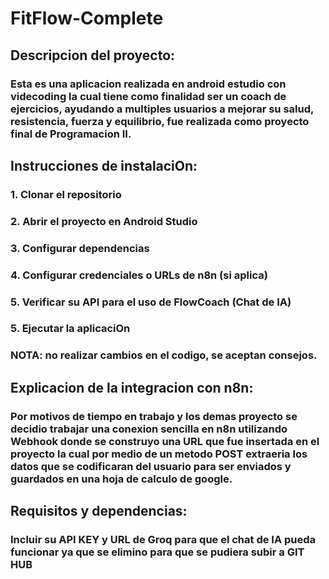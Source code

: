 # FitFlow-Complete

## Descripcion del proyecto: 
### Esta es una aplicacion realizada en android estudio con videcoding la cual tiene como finalidad ser un coach de ejercicios, ayudando a multiples usuarios a mejorar su salud, resistencia, fuerza y equilibrio, fue realizada como proyecto final de Programacion II.

## Instrucciones de instalaciOn: 
### 1. Clonar el repositorio
### 2. Abrir el proyecto en Android Studio
### 3. Configurar dependencias
### 4. Configurar credenciales o URLs de n8n (si aplica)
### 5. Verificar su API para el uso de FlowCoach (Chat de IA)
### 5. Ejecutar la aplicaciOn
### NOTA: no realizar cambios en el codigo, se aceptan consejos.

## Explicacion de la integracion con n8n: 
### Por motivos de tiempo en trabajo y los demas proyecto se decidio trabajar una conexion sencilla en n8n utilizando Webhook donde se construyo una URL que fue insertada en el proyecto la cual por medio de un metodo POST extraeria los datos que se codificaran del usuario para ser enviados y guardados en una hoja de calculo de google.

## Requisitos y dependencias: 
### Incluir su API KEY y URL de Groq para que el chat de IA pueda funcionar ya que se elimino para que se pudiera subir a GIT HUB
